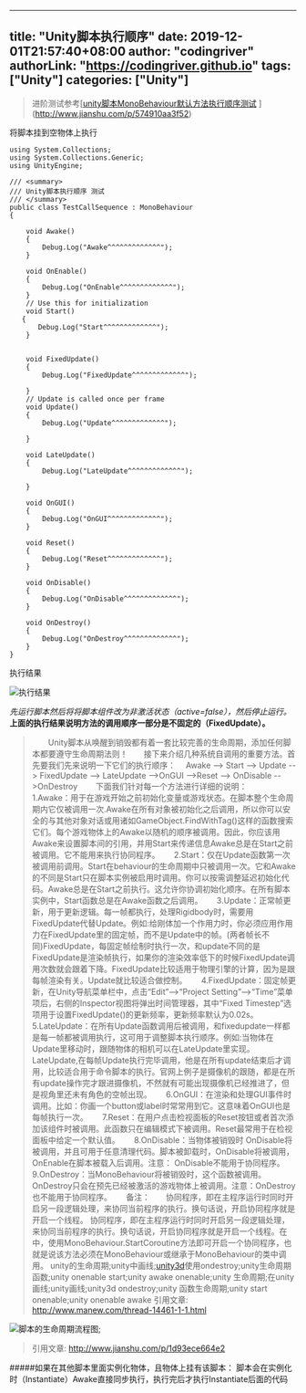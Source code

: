 ﻿
---
title: "Unity脚本执行顺序"
date: 2019-12-01T21:57:40+08:00
author: "codingriver"
authorLink: "https://codingriver.github.io"
 tags: ["Unity"]
categories: ["Unity"]
---

<!--more-->


> 进阶测试参考[[unity脚本MonoBehaviour默认方法执行顺序测试](http://www.jianshu.com/p/574910aa3f52)
](http://www.jianshu.com/p/574910aa3f52)

将脚本挂到空物体上执行
```
using System.Collections;
using System.Collections.Generic;
using UnityEngine;

/// <summary>
/// Unity脚本执行顺序 测试
/// </summary>
public class TestCallSequence : MonoBehaviour
{

    void Awake()
    {
        Debug.Log("Awake^^^^^^^^^^^^^");
    }

    void OnEnable()
    {
        Debug.Log("OnEnable^^^^^^^^^^^^^");
    }    
    // Use this for initialization
    void Start()
   {
       Debug.Log("Start^^^^^^^^^^^^^");
    }


    void FixedUpdate()
    {
        Debug.Log("FixedUpdate^^^^^^^^^^^^^");

    }
    // Update is called once per frame
    void Update()
    {
        Debug.Log("Update^^^^^^^^^^^^^");
        
    }

    void LateUpdate()
    {
        Debug.Log("LateUpdate^^^^^^^^^^^^^");
        
    }

    void OnGUI()
    {
        Debug.Log("OnGUI^^^^^^^^^^^^^");
    }

    void Reset()
    {
        Debug.Log("Reset^^^^^^^^^^^^^");
    }

    void OnDisable()
    {
        Debug.Log("OnDisable^^^^^^^^^^^^^");
    }   

    void OnDestroy()
    {
        Debug.Log("OnDestroy^^^^^^^^^^^^^");
    }
}

```
执行结果




![执行结果](http://upload-images.jianshu.io/upload_images/1095643-fedff950d9562364.png?imageMogr2/auto-orient/strip%7CimageView2/2/w/1240)  

*先运行脚本然后将将脚本组件改为非激活状态（active=false），然后停止运行。*
**上面的执行结果说明方法的调用顺序一部分是不固定的（FixedUpdate）。**

>　　Unity脚本从唤醒到销毁都有着一套比较完善的生命周期，添加任何脚本都要遵守生命周期法则！　　接下来介绍几种系统自调用的重要方法。首先要我们先来说明一下它们的执行顺序：　
Awake --> Start --> Update --> FixedUpdate --> LateUpdate -->OnGUI -->Reset --> OnDisable -->OnDestroy　　
下面我们针对每一个方法进行详细的说明：　　
1.Awake：用于在游戏开始之前初始化变量或游戏状态。在脚本整个生命周期内它仅被调用一次.Awake在所有对象被初始化之后调用，所以你可以安全的与其他对象对话或用诸如GameObject.FindWithTag()这样的函数搜索它们。每个游戏物体上的Awake以随机的顺序被调用。因此，你应该用Awake来设置脚本间的引用，并用Start来传递信息Awake总是在Start之前被调用。它不能用来执行协同程序。　　
2.Start：仅在Update函数第一次被调用前调用。Start在behaviour的生命周期中只被调用一次。它和Awake的不同是Start只在脚本实例被启用时调用。你可以按需调整延迟初始化代码。Awake总是在Start之前执行。这允许你协调初始化顺序。在所有脚本实例中，Start函数总是在Awake函数之后调用。　　
3.Update：正常帧更新，用于更新逻辑。每一帧都执行，处理Rigidbody时，需要用FixedUpdate代替Update。例如:给刚体加一个作用力时，你必须应用作用力在FixedUpdate里的固定帧，而不是Update中的帧。(两者帧长不同)FixedUpdate，每固定帧绘制时执行一次，和update不同的是FixedUpdate是渲染帧执行，如果你的渲染效率低下的时候FixedUpdate调用次数就会跟着下降。FixedUpdate比较适用于物理引擎的计算，因为是跟每帧渲染有关。Update就比较适合做控制。　　
4.FixedUpdate：固定帧更新，在Unity导航菜单栏中，点击“Edit”-->“Project Setting”-->“Time”菜单项后，右侧的Inspector视图将弹出时间管理器，其中“Fixed Timestep”选项用于设置FixedUpdate()的更新频率，更新频率默认为0.02s。　　
5.LateUpdate：在所有Update函数调用后被调用，和fixedupdate一样都是每一帧都被调用执行，这可用于调整脚本执行顺序。例如:当物体在Update里移动时，跟随物体的相机可以在LateUpdate里实现。LateUpdate,在每帧Update执行完毕调用，他是在所有update结束后才调用，比较适合用于命令脚本的执行。官网上例子是摄像机的跟随，都是在所有update操作完才跟进摄像机，不然就有可能出现摄像机已经推进了，但是视角里还未有角色的空帧出现。　　
6.OnGUI：在渲染和处理GUI事件时调用。比如：你画一个button或label时常常用到它。这意味着OnGUI也是每帧执行一次。　　
7.Reset：在用户点击检视面板的Reset按钮或者首次添加该组件时被调用。此函数只在编辑模式下被调用。Reset最常用于在检视面板中给定一个默认值。　　
8.OnDisable：当物体被销毁时 OnDisable将被调用，并且可用于任意清理代码。脚本被卸载时，OnDisable将被调用，OnEnable在脚本被载入后调用。注意： OnDisable不能用于协同程序。　　
9.OnDestroy：当MonoBehaviour将被销毁时，这个函数被调用。OnDestroy只会在预先已经被激活的游戏物体上被调用。注意：OnDestroy也不能用于协同程序。　　
备注：　　协同程序，即在主程序运行时同时开启另一段逻辑处理，来协同当前程序的执行。换句话说，开启协同程序就是开启一个线程。
协同程序，即在主程序运行时同时开启另一段逻辑处理，来协同当前程序的执行。换句话说，开启协同程序就是开启一个线程。在中，使用MonoBehaviour.StartCoroutine方法即可开启一个协同程序，也就是说该方法必须在MonoBehaviour或继承于MonoBehaviour的类中调用。
unity的生命周期;unity中画线;[unity3d](http://www.manew.com/)使用ondestroy;unity生命周期函数;unity onenable start;unity awake onenable;unity 生命周期;在unity画线;unity画线;unity3d ondestroy;unity 函数生命周期;unity start onenable;unity onenable awake
>引用文章:
> http://www.manew.com/thread-14461-1-1.html

![脚本的生命周期流程图](http://upload-images.jianshu.io/upload_images/85844-f30df6032371595b.png?imageView2/2/w/1240/q/100);
>引用文章: http://www.jianshu.com/p/1d93ece664e2

#####如果在其他脚本里面实例化物体，且物体上挂有该脚本：
脚本会在实例化时（Instantiate）Awake直接同步执行，执行完后才执行Instantiate后面的代码
